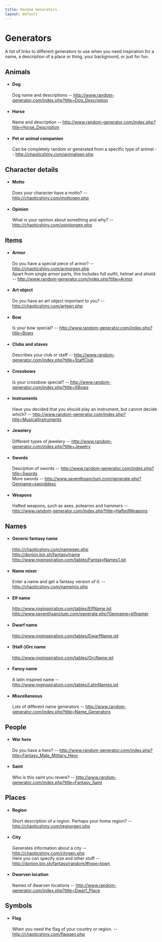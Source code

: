 ```yaml
---
title: Random Generators
layout: default
---
```


# Generators

A list of links to different generators to use when you need inspiration for a name, a description of a place or thing, your background, or just for fun.

## Animals

<div class="columnsthree">

- #### Dog
  Dog name and descriptions -- <a class="c7" href="https://www.google.com/url?q=http://www.random-generator.com/index.php?title%3DDog_Description&amp;sa=D&amp;source=editors&amp;ust=1670692134037616&amp;usg=AOvVaw2S_Qg07KbyHAmXnAXfHnbP">http://www.random-generator.com/index.php?title=Dog_Description</a>

- #### Horse
  Name and description -- <a class="c7" href="https://www.google.com/url?q=http://www.random-generator.com/index.php?title%3DHorse_Description&amp;sa=D&amp;source=editors&amp;ust=1670692134038160&amp;usg=AOvVaw3x_0rxVPRzv0mNfnxuUWPi">http://www.random-generator.com/index.php?title=Horse_Description</a>

- #### Pet or animal companion
  Can be completely random or generated from a specific type of animal -- <a class="c7" href="https://www.google.com/url?q=http://chaoticshiny.com/animalgen.php&amp;sa=D&amp;source=editors&amp;ust=1670692134038599&amp;usg=AOvVaw2zqV8OYiTCn3WH5wcxCurJ">http://chaoticshiny.com/animalgen.php</a>

</div>

## Character details

<div class="columnsthree">

- #### Motto
  Does your character have a motto? -- <a class="c7" href="https://www.google.com/url?q=http://chaoticshiny.com/mottogen.php&amp;sa=D&amp;source=editors&amp;ust=1670692134039069&amp;usg=AOvVaw02GYjeCHpb8E449SPP5TAv">http://chaoticshiny.com/mottogen.php</a>

- #### Opinion
  What is your opinion about something and why? -- <a class="c7" href="https://www.google.com/url?q=http://chaoticshiny.com/opiniongen.php&amp;sa=D&amp;source=editors&amp;ust=1670692134039791&amp;usg=AOvVaw2HB1pNPoyHzF02okpPVT2l">http://chaoticshiny.com/opiniongen.php</a>

</div>

## Items

<div class="columnsthree">

- #### Armor
  Do you have a special piece of armor? -- <a class="c7" href="https://www.google.com/url?q=http://chaoticshiny.com/armorgen.php&amp;sa=D&amp;source=editors&amp;ust=1670692134040237&amp;usg=AOvVaw1Lw9CZkoOTtbk-iJBkUa8K">http://chaoticshiny.com/armorgen.php</a><br/>
  Apart from single armor parts, this includes full outfit, helmet and shield -- <a class="c7" href="https://www.google.com/url?q=http://www.random-generator.com/index.php?title%3DArmor&amp;sa=D&amp;source=editors&amp;ust=1670692134040527&amp;usg=AOvVaw3VNCEKt6OehcMIZVkFzsqE">http://www.random-generator.com/index.php?title=Armor</a>

- #### Art object
  Do you have an art object important to you? -- <a class="c7" href="https://www.google.com/url?q=http://chaoticshiny.com/artgen.php&amp;sa=D&amp;source=editors&amp;ust=1670692134040873&amp;usg=AOvVaw0Q6ezZ8KP39J04vWiRWiVn">http://chaoticshiny.com/artgen.php</a>

- #### Bow
  Is your bow special? -- <a class="c7" href="https://www.google.com/url?q=http://www.random-generator.com/index.php?title%3DBows&amp;sa=D&amp;source=editors&amp;ust=1670692134041238&amp;usg=AOvVaw22U0gb5c-Aa0lt_7mC11jB">http://www.random-generator.com/index.php?title=Bows</a>

- #### Clubs and staves
  Describes your club or staff -- <a class="c7" href="https://www.google.com/url?q=http://www.random-generator.com/index.php?title%3DStaffClub&amp;sa=D&amp;source=editors&amp;ust=1670692134041598&amp;usg=AOvVaw0E_SgHCJILKNf7SArpAcub">http://www.random-generator.com/index.php?title=StaffClub</a>

- #### Crossbows
  Is your crossbow special? -- <a class="c7" href="https://www.google.com/url?q=http://www.random-generator.com/index.php?title%3DXBows&amp;sa=D&amp;source=editors&amp;ust=1670692134041988&amp;usg=AOvVaw31frmu9avDwwUy46J6QbvM">http://www.random-generator.com/index.php?title=XBows</a>

- #### Instruments
  Have you decided that you should play an instrument, but cannot decide which? -- <a class="c7" href="https://www.google.com/url?q=http://www.random-generator.com/index.php?title%3DMusicalInstruments&amp;sa=D&amp;source=editors&amp;ust=1670692134042357&amp;usg=AOvVaw21eGlowOyMPBvZqhVmuyUZ">http://www.random-generator.com/index.php?title=MusicalInstruments</a>

- #### Jewelery
  Different types of jewelery -- <a class="c7" href="https://www.google.com/url?q=http://www.random-generator.com/index.php?title%3DJewelry&amp;sa=D&amp;source=editors&amp;ust=1670692134042755&amp;usg=AOvVaw1wtFdgyWskSgKIS8_4MhPB">http://www.random-generator.com/index.php?title=Jewelry</a>

- #### Swords
  Desciption of swords -- <a class="c7" href="https://www.google.com/url?q=http://www.random-generator.com/index.php?title%3DSwords&amp;sa=D&amp;source=editors&amp;ust=1670692134043199&amp;usg=AOvVaw0WcUL7WTpEwRf_m8-kTU7q">http://www.random-generator.com/index.php?title=Swords</a><br/>
  More swords -- <a class="c7" href="https://www.google.com/url?q=http://www.seventhsanctum.com/generate.php?Genname%3Dsworddesc&amp;sa=D&amp;source=editors&amp;ust=1670692134043706&amp;usg=AOvVaw10YvDfhduQjHXxJghflnxk">http://www.seventhsanctum.com/generate.php?Genname=sworddesc</a>

- #### Weapons
  Hafted weapons, such as axes, polearms and hammers -- <a class="c7" href="https://www.google.com/url?q=http://www.random-generator.com/index.php?title%3DHaftedWeapons&amp;sa=D&amp;source=editors&amp;ust=1670692134044099&amp;usg=AOvVaw150fG42ZkCM2nTGmEqyuUT">http://www.random-generator.com/index.php?title=HaftedWeapons</a>

</div>

## Names

<div class="columnsthree">

- #### Generic fantasy name
  <a class="c7" href="https://www.google.com/url?q=http://chaoticshiny.com/namegen.php&amp;sa=D&amp;source=editors&amp;ust=1670692134044542&amp;usg=AOvVaw0nt5Mj-QppEVopQrbGOzV0">http://chaoticshiny.com/namegen.php</a><br/>
  <a class="c7" href="https://www.google.com/url?q=http://donjon.bin.sh/fantasy/name&amp;sa=D&amp;source=editors&amp;ust=1670692134044793&amp;usg=AOvVaw14HLnCmOahOslLpjYN70Tu">http://donjon.bin.sh/fantasy/name</a><br/>
  <a class="c7" href="https://www.google.com/url?q=http://www.rpginspiration.com/tables/FantasyNames1.ipt&amp;sa=D&amp;source=editors&amp;ust=1670692134045099&amp;usg=AOvVaw2CEqEN-41cuvjGRuzUH6nT">http://www.rpginspiration.com/tables/FantasyNames1.ipt</a>

- #### Name mixer
  Enter a name and get a fantasy version of it. -- <a class="c7" href="https://www.google.com/url?q=http://chaoticshiny.com/namemix.php&amp;sa=D&amp;source=editors&amp;ust=1670692134045596&amp;usg=AOvVaw1vZA7PZQ1O6JoRh_0S6fJG">http://chaoticshiny.com/namemix.php</a>

- #### Elf name
  <a class="c7" href="https://www.google.com/url?q=http://www.rpginspiration.com/tables/ElfName.ipt&amp;sa=D&amp;source=editors&amp;ust=1670692134045988&amp;usg=AOvVaw1nqHI5IctWRetIPxxy1-c0">http://www.rpginspiration.com/tables/ElfName.ipt</a><br/>
  <a class="c7" href="https://www.google.com/url?q=http://www.seventhsanctum.com/generate.php?Genname%3Delfnamer&amp;sa=D&amp;source=editors&amp;ust=1670692134046269&amp;usg=AOvVaw0YoLVQNDKlpWzf1nVI6p4W">http://www.seventhsanctum.com/generate.php?Genname=elfnamer</a>

- #### Dwarf name
  <a class="c7" href="https://www.google.com/url?q=http://www.rpginspiration.com/tables/DwarfName.ipt&amp;sa=D&amp;source=editors&amp;ust=1670692134046700&amp;usg=AOvVaw1x1mDgI9SnX_iU_3fAYuLA">http://www.rpginspiration.com/tables/DwarfName.ipt</a>

- #### (Half-)Orc name
  <a class="c7" href="https://www.google.com/url?q=http://www.rpginspiration.com/tables/OrcName.ipt&amp;sa=D&amp;source=editors&amp;ust=1670692134047123&amp;usg=AOvVaw0tU6EdM9BsHxh1h2fvU2pt">http://www.rpginspiration.com/tables/OrcName.ipt</a>

- #### Fancy name
  A latin inspired name -- <a class="c7" href="https://www.google.com/url?q=http://www.rpginspiration.com/tables/LatinNames.ipt&amp;sa=D&amp;source=editors&amp;ust=1670692134047529&amp;usg=AOvVaw163KOhvXh4OT4Z4XG0TlS2">http://www.rpginspiration.com/tables/LatinNames.ipt</a>

- #### Miscellaneous
  Lots of different name generators -- <a class="c7" href="https://www.google.com/url?q=http://www.random-generator.com/index.php?title%3DName_Generators&amp;sa=D&amp;source=editors&amp;ust=1670692134047891&amp;usg=AOvVaw0VmZWbm609dDpoJV8GHCwZ">http://www.random-generator.com/index.php?title=Name_Generators</a>

</div>

## People

<div class="columnsthree">

- #### War hero
  Do you have a hero? -- <a class="c7" href="https://www.google.com/url?q=http://www.random-generator.com/index.php?title%3DFantasy_Male_Military_Hero&amp;sa=D&amp;source=editors&amp;ust=1670692134048355&amp;usg=AOvVaw236obD4L8sJU3OPZQaCDxD">http://www.random-generator.com/index.php?title=Fantasy_Male_Military_Hero</a>

- #### Saint
  Who is this saint you revere? -- <a class="c7" href="https://www.google.com/url?q=http://www.random-generator.com/index.php?title%3DFantasy_Saint&amp;sa=D&amp;source=editors&amp;ust=1670692134048708&amp;usg=AOvVaw0anCVkDXxi5IFLtjfEa1AO">http://www.random-generator.com/index.php?title=Fantasy_Saint</a>

</div>

## Places

<div class="columnsthree">

- #### Region
  Short description of a region. Perhaps your home region? -- <a class="c7" href="https://www.google.com/url?q=http://chaoticshiny.com/regiongen.php&amp;sa=D&amp;source=editors&amp;ust=1670692134049154&amp;usg=AOvVaw22Ng31_ZaLLzeNtnE8mdtY">http://chaoticshiny.com/regiongen.php</a>

- #### City
  Generates information about a city -- <a class="c7" href="https://www.google.com/url?q=http://chaoticshiny.com/citygen.php&amp;sa=D&amp;source=editors&amp;ust=1670692134049531&amp;usg=AOvVaw0PCkdm5Wdzi_NP-4H_UFzU">http://chaoticshiny.com/citygen.php</a><br/>
  Here you can specify size and other stuff -- <a class="c7" href="https://www.google.com/url?q=http://donjon.bin.sh/fantasy/random/%23type%3Dtown&amp;sa=D&amp;source=editors&amp;ust=1670692134049792&amp;usg=AOvVaw1-KRUT2zwBG_YVY5Y1UYII">http://donjon.bin.sh/fantasy/random/#type=town</a>

- #### Dwarven location
  Names of dwarven locations -- <a class="c7" href="https://www.google.com/url?q=http://www.random-generator.com/index.php?title%3DDwarf_Place&amp;sa=D&amp;source=editors&amp;ust=1670692134050179&amp;usg=AOvVaw0wf4wgHqFWRCGaUNxTJSQ6">http://www.random-generator.com/index.php?title=Dwarf_Place</a>

</div>

## Symbols

<div class="columnsthree">

- #### Flag
  When you need the flag of your country or region. -- <a class="c7" href="https://www.google.com/url?q=http://chaoticshiny.com/flaggen.php&amp;sa=D&amp;source=editors&amp;ust=1670692134050647&amp;usg=AOvVaw2fk3v-ygrapvExhzBoGFNO">http://chaoticshiny.com/flaggen.php</a>

</div>
